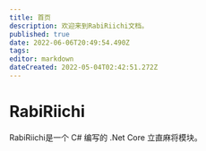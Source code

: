 ```yaml
---
title: 首页
description: 欢迎来到RabiRiichi文档。
published: true
date: 2022-06-06T20:49:54.490Z
tags: 
editor: markdown
dateCreated: 2022-05-04T02:42:51.272Z
---
```


# RabiRiichi
RabiRiichi是一个 C# 编写的 .Net Core 立直麻将模块。